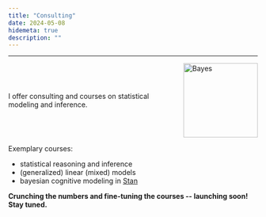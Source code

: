 ```yaml
---
title: "Consulting"
date: 2024-05-08
hidemeta: true
description: ""
---
```


---

<div style="display: flex; justify-content: flex-start; align-items: center;">
    <p>I offer consulting and courses on statistical modeling and inference. </p>
    <img src="/images/bayes.png" alt="Bayes" style="width: 150px; height: auto; margin-left: 15px;">
</div>



Exemplary courses:
+ statistical reasoning and inference
+ (generalized) linear (mixed) models
+ bayesian cognitive modeling in [Stan](https://mc-stan.org/)


**Crunching the numbers and fine-tuning the courses -- launching soon! Stay tuned.**